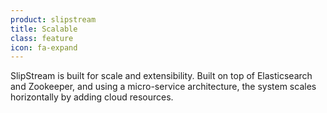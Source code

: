 ```yaml
---
product: slipstream
title: Scalable
class: feature
icon: fa-expand
---
```


SlipStream is built for scale and extensibility. Built on top of Elasticsearch and Zookeeper, and using a micro-service architecture, the system scales horizontally by adding cloud resources.
